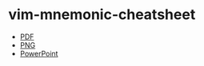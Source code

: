 # vim-mnemonic-cheatsheet

- [PDF](/vim-mnemonic-cheatsheet.pdf)
- [PNG](/vim-mnemonic-cheatsheet.png)
- [PowerPoint](/vim-mnemonic-cheatsheet.pptx)

